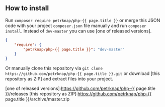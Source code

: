 ## How to install

Run `composer require petrknap/php-{{ page.title }}` or merge this JSON code with your project `composer.json` file manually and run `composer install`. Instead of `dev-master` you can use [one of released versions].

```json
{
    "require": {
        "petrknap/php-{{ page.title }}": "dev-master"
    }
}
```

Or manually clone this repository via `git clone https://github.com/petrknap/php-{{ page.title }}.git` or download [this repository as ZIP] and extract files into your project.



[one of released versions]:https://github.com/petrknap/php-{{ page.title }}/releases
[this repository as ZIP]:https://github.com/petrknap/php-{{ page.title }}/archive/master.zip
